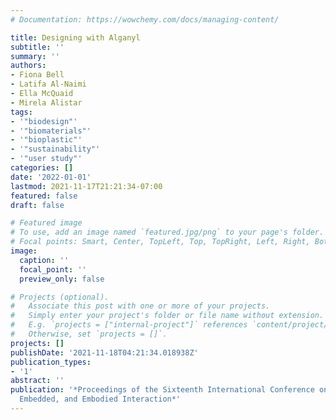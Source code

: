 ```yaml
---
# Documentation: https://wowchemy.com/docs/managing-content/

title: Designing with Alganyl
subtitle: ''
summary: ''
authors:
- Fiona Bell
- Latifa Al-Naimi
- Ella McQuaid
- Mirela Alistar
tags:
- '"biodesign"'
- '"biomaterials"'
- '"bioplastic"'
- '"sustainability"'
- '"user study"'
categories: []
date: '2022-01-01'
lastmod: 2021-11-17T21:21:34-07:00
featured: false
draft: false

# Featured image
# To use, add an image named `featured.jpg/png` to your page's folder.
# Focal points: Smart, Center, TopLeft, Top, TopRight, Left, Right, BottomLeft, Bottom, BottomRight.
image:
  caption: ''
  focal_point: ''
  preview_only: false

# Projects (optional).
#   Associate this post with one or more of your projects.
#   Simply enter your project's folder or file name without extension.
#   E.g. `projects = ["internal-project"]` references `content/project/deep-learning/index.md`.
#   Otherwise, set `projects = []`.
projects: []
publishDate: '2021-11-18T04:21:34.018938Z'
publication_types:
- '1'
abstract: ''
publication: '*Proceedings of the Sixteenth International Conference on Tangible,
  Embedded, and Embodied Interaction*'
---
```

